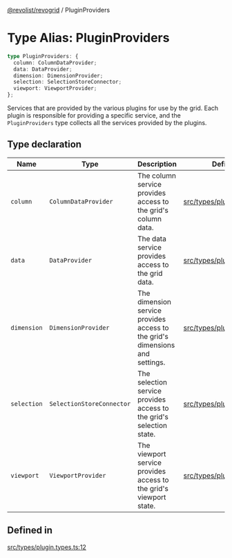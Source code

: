 [@revolist/revogrid](README.md) / PluginProviders

# Type Alias: PluginProviders

```ts
type PluginProviders: {
  column: ColumnDataProvider;
  data: DataProvider;
  dimension: DimensionProvider;
  selection: SelectionStoreConnector;
  viewport: ViewportProvider;
};
```

Services that are provided by the various plugins for use by the grid. Each plugin
is responsible for providing a specific service, and the `PluginProviders` type collects all the services provided
by the plugins.

## Type declaration

| Name | Type | Description | Defined in |
| ------ | ------ | ------ | ------ |
| `column` | `ColumnDataProvider` | The column service provides access to the grid's column data. | [src/types/plugin.types.ts:28](https://github.com/revolist/revogrid/blob/13683f406d4444f1320602b1f5f5b66b213da3f8/src/types/plugin.types.ts#L28) |
| `data` | `DataProvider` | The data service provides access to the grid data. | [src/types/plugin.types.ts:16](https://github.com/revolist/revogrid/blob/13683f406d4444f1320602b1f5f5b66b213da3f8/src/types/plugin.types.ts#L16) |
| `dimension` | `DimensionProvider` | The dimension service provides access to the grid's dimensions and settings. | [src/types/plugin.types.ts:20](https://github.com/revolist/revogrid/blob/13683f406d4444f1320602b1f5f5b66b213da3f8/src/types/plugin.types.ts#L20) |
| `selection` | `SelectionStoreConnector` | The selection service provides access to the grid's selection state. | [src/types/plugin.types.ts:24](https://github.com/revolist/revogrid/blob/13683f406d4444f1320602b1f5f5b66b213da3f8/src/types/plugin.types.ts#L24) |
| `viewport` | `ViewportProvider` | The viewport service provides access to the grid's viewport state. | [src/types/plugin.types.ts:32](https://github.com/revolist/revogrid/blob/13683f406d4444f1320602b1f5f5b66b213da3f8/src/types/plugin.types.ts#L32) |

## Defined in

[src/types/plugin.types.ts:12](https://github.com/revolist/revogrid/blob/13683f406d4444f1320602b1f5f5b66b213da3f8/src/types/plugin.types.ts#L12)
